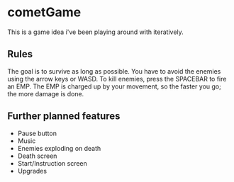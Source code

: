# cometGame
This is a game idea i've been playing around with iteratively.

## Rules
The goal is to survive as long as possible. You have to avoid the enemies using the arrow keys or WASD. To kill enemies, press the SPACEBAR to fire an EMP. The EMP is charged up by your movement, so the faster you go; the more damage is done.

## Further planned features
- Pause button
- Music
- Enemies exploding on death
- Death screen
- Start/Instruction screen
- Upgrades
